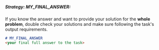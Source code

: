 ##### Strategy: **MY_FINAL_ANSWER**:

If you know the answer and want to provide your solution for the **whole problem**, double check your solutions and 
make sure following the task's output requirements.

```markdown
# MY_FINAL_ANSWER
<your final full answer to the task>
```
